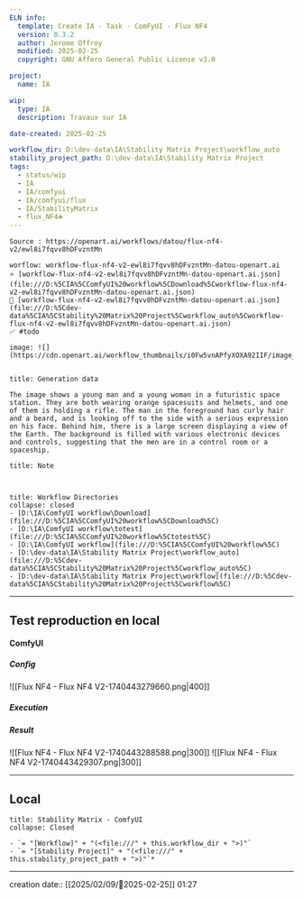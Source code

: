 ```yaml
---
ELN info:
  template: Create IA - Task - ComFyUI - Flux NF4
  version: 0.3.2
  author: Jerome Offroy
  modified: 2025-02-25
  copyright: GNU Affero General Public License v3.0

project:
  name: IA

wip:
  type: IA
  description: Travaux sur IA

date-created: 2025-02-25

workflow_dir: D:\dev-data\IA\Stability Matrix Project\workflow_auto
stability_project_path: D:\dev-data\IA\Stability Matrix Project
tags:
  - status/wip
  - IA
  - IA/comfyui
  - IA/comfyui/flux
  - IA/StabilityMatrix
  - flux_NF4➕
---
```

```ad-tip
Source : https://openart.ai/workflows/datou/flux-nf4-v2/ewl8i7fqvv8hDFvzntMn

worflow: workflow-flux-nf4-v2-ewl8i7fqvv8hDFvzntMn-datou-openart.ai
⭐ [workflow-flux-nf4-v2-ewl8i7fqvv8hDFvzntMn-datou-openart.ai.json](file:///D:%5CIA%5CComfyUI%20workflow%5CDownload%5Cworkflow-flux-nf4-v2-ewl8i7fqvv8hDFvzntMn-datou-openart.ai.json)
🚧 [workflow-flux-nf4-v2-ewl8i7fqvv8hDFvzntMn-datou-openart.ai.json](file:///D:%5Cdev-data%5CIA%5CStability%20Matrix%20Project%5Cworkflow_auto%5Cworkflow-flux-nf4-v2-ewl8i7fqvv8hDFvzntMn-datou-openart.ai.json)
✅ #todo

image: ![](https://cdn.openart.ai/workflow_thumbnails/i0Fw5vnAPfyXOXA92IIF/image_O8UPcs2W_1723880341291_raw.jpg)


```

````ad-quote
title: Generation data

The image shows a young man and a young woman in a futuristic space station. They are both wearing orange spacesuits and helmets, and one of them is holding a rifle. The man in the foreground has curly hair and a beard, and is looking off to the side with a serious expression on his face. Behind him, there is a large screen displaying a view of the Earth. The background is filled with various electronic devices and controls, suggesting that the men are in a control room or a spaceship.

````

```ad-note
title: Note



```
```ad-info
title: Workflow Directories
collapse: closed
- [D:\IA\ComfyUI workflow\Download](file:///D:%5CIA%5CComfyUI%20workflow%5CDownload%5C)
- [D:\IA\ComfyUI workflow\totest](file:///D:%5CIA%5CComfyUI%20workflow%5Ctotest%5C)
- [D:\IA\ComfyUI workflow](file:///D:%5CIA%5CComfyUI%20workflow%5C)
- [D:\dev-data\IA\Stability Matrix Project\workflow_auto](file:///D:%5Cdev-data%5CIA%5CStability%20Matrix%20Project%5Cworkflow_auto%5C)
- [D:\dev-data\IA\Stability Matrix Project\workflow](file:///D:%5Cdev-data%5CIA%5CStability%20Matrix%20Project%5Cworkflow%5C)
```


---

## Test reproduction en local

#### ComfyUI
##### Config

![[Flux NF4 - Flux NF4 V2-1740443279660.png|400]]

##### Execution
##### Result
![[Flux NF4 - Flux NF4 V2-1740443288588.png|300]]  ![[Flux NF4 - Flux NF4 V2-1740443429307.png|300]]



---
## Local

```ad-tip
title: Stability Matrix - ComfyUI
collapse: Closed

- `= "[Workflow]" + "(<file:///" + this.workflow_dir + ">)"`
- `= "[Stability Project]" + "(<file:///" + this.stability_project_path + ">)"`*
```

---
creation date:: [[2025/02/09/📒2025-02-25]]  01:27

